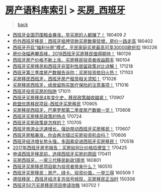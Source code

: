 [房产语料库索引](../../README.md)  > [买房_西班牙](买房_西班牙.md)
====
> [back](../README.md)

- [西班牙全国范围租金暴涨，早买房的人都赚了！](http://jkwz.applinzi.com/ittc/7089977145030083594.html#%E8%A5%BF%E7%8F%AD%E7%89%99%E5%85%A8%E5%9B%BD%E8%8C%83%E5%9B%B4%E7%A7%9F%E9%87%91%E6%9A%B4%E6%B6%A8%EF%BC%8C%E6%97%A9%E4%B9%B0%E6%88%BF%E7%9A%84%E4%BA%BA%E9%83%BD%E8%B5%9A%E4%BA%86%EF%BC%81) 180409 *2* 
- [侨外西班牙移民：西班牙抵押贷款买房数量猛增，房价一路走高](http://jkwz.applinzi.com/ittc/7087350242540520455.html#%E4%BE%A8%E5%A4%96%E8%A5%BF%E7%8F%AD%E7%89%99%E7%A7%BB%E6%B0%91%EF%BC%9A%E8%A5%BF%E7%8F%AD%E7%89%99%E6%8A%B5%E6%8A%BC%E8%B4%B7%E6%AC%BE%E4%B9%B0%E6%88%BF%E6%95%B0%E9%87%8F%E7%8C%9B%E5%A2%9E%EF%BC%8C%E6%88%BF%E4%BB%B7%E4%B8%80%E8%B7%AF%E8%B5%B0%E9%AB%98) 180402  
- [西班牙开启“福利分房”模式，平民家庭买房最高可享30000欧折扣](http://jkwz.applinzi.com/ittc/7074496277415199761.html#%E8%A5%BF%E7%8F%AD%E7%89%99%E5%BC%80%E5%90%AF%E2%80%9C%E7%A6%8F%E5%88%A9%E5%88%86%E6%88%BF%E2%80%9D%E6%A8%A1%E5%BC%8F%EF%BC%8C%E5%B9%B3%E6%B0%91%E5%AE%B6%E5%BA%AD%E4%B9%B0%E6%88%BF%E6%9C%80%E9%AB%98%E5%8F%AF%E4%BA%AB30000%E6%AC%A7%E6%8A%98%E6%89%A3) 180226  
- [房价涨幅再攀高峰，2018西班牙买房移民值得期待！](http://jkwz.applinzi.com/ittc/7062944832786269191.html#%E6%88%BF%E4%BB%B7%E6%B6%A8%E5%B9%85%E5%86%8D%E6%94%80%E9%AB%98%E5%B3%B0%EF%BC%8C2018%E8%A5%BF%E7%8F%AD%E7%89%99%E4%B9%B0%E6%88%BF%E7%A7%BB%E6%B0%91%E5%80%BC%E5%BE%97%E6%9C%9F%E5%BE%85%EF%BC%81) 180126  
- [西班牙房产价格不断上涨，买房移民投资者收益颇丰](http://jkwz.applinzi.com/ittc/7054795108153558026.html#%E8%A5%BF%E7%8F%AD%E7%89%99%E6%88%BF%E4%BA%A7%E4%BB%B7%E6%A0%BC%E4%B8%8D%E6%96%AD%E4%B8%8A%E6%B6%A8%EF%BC%8C%E4%B9%B0%E6%88%BF%E7%A7%BB%E6%B0%91%E6%8A%95%E8%B5%84%E8%80%85%E6%94%B6%E7%9B%8A%E9%A2%87%E4%B8%B0) 180104  
- [西班牙买房移民和西班牙非营利性居留政策对比详解！](http://jkwz.applinzi.com/ittc/7048479575552558096.html#%E8%A5%BF%E7%8F%AD%E7%89%99%E4%B9%B0%E6%88%BF%E7%A7%BB%E6%B0%91%E5%92%8C%E8%A5%BF%E7%8F%AD%E7%89%99%E9%9D%9E%E8%90%A5%E5%88%A9%E6%80%A7%E5%B1%85%E7%95%99%E6%94%BF%E7%AD%96%E5%AF%B9%E6%AF%94%E8%AF%A6%E8%A7%A3%EF%BC%81) 171218  
- [西班牙第三季度房产数据告诉你：买房投资依旧火热！](http://jkwz.applinzi.com/ittc/7031746154063201296.html#%E8%A5%BF%E7%8F%AD%E7%89%99%E7%AC%AC%E4%B8%89%E5%AD%A3%E5%BA%A6%E6%88%BF%E4%BA%A7%E6%95%B0%E6%8D%AE%E5%91%8A%E8%AF%89%E4%BD%A0%EF%BC%9A%E4%B9%B0%E6%88%BF%E6%8A%95%E8%B5%84%E4%BE%9D%E6%97%A7%E7%81%AB%E7%83%AD%EF%BC%81) 171103  
- [买房移民西班牙，西班牙房产租赁相关须知！](http://jkwz.applinzi.com/ittc/7028808564376863761.html#%E4%B9%B0%E6%88%BF%E7%A7%BB%E6%B0%91%E8%A5%BF%E7%8F%AD%E7%89%99%EF%BC%8C%E8%A5%BF%E7%8F%AD%E7%89%99%E6%88%BF%E4%BA%A7%E7%A7%9F%E8%B5%81%E7%9B%B8%E5%85%B3%E9%A1%BB%E7%9F%A5%EF%BC%81) 171026  
- [买房移民西班牙，续居留购买医疗保险的注意事项！](http://jkwz.applinzi.com/ittc/7025092463809790993.html#%E4%B9%B0%E6%88%BF%E7%A7%BB%E6%B0%91%E8%A5%BF%E7%8F%AD%E7%89%99%EF%BC%8C%E7%BB%AD%E5%B1%85%E7%95%99%E8%B4%AD%E4%B9%B0%E5%8C%BB%E7%96%97%E4%BF%9D%E9%99%A9%E7%9A%84%E6%B3%A8%E6%84%8F%E4%BA%8B%E9%A1%B9%EF%BC%81) 171016  
- [西班牙投资买房的陷阱](http://jkwz.applinzi.com/ittc/7023100444036039696.html#%E8%A5%BF%E7%8F%AD%E7%89%99%E6%8A%95%E8%B5%84%E4%B9%B0%E6%88%BF%E7%9A%84%E9%99%B7%E9%98%B1) 171011  
- [西班牙买房移民4年变化史，移民政策越收越紧！](http://jkwz.applinzi.com/ittc/7010514756933518352.html#%E8%A5%BF%E7%8F%AD%E7%89%99%E4%B9%B0%E6%88%BF%E7%A7%BB%E6%B0%914%E5%B9%B4%E5%8F%98%E5%8C%96%E5%8F%B2%EF%BC%8C%E7%A7%BB%E6%B0%91%E6%94%BF%E7%AD%96%E8%B6%8A%E6%94%B6%E8%B6%8A%E7%B4%A7%EF%BC%81) 170907  
- [欧盟优质移民项目-西班牙买房移民](http://jkwz.applinzi.com/ittc/7009808709231051792.html#%E6%AC%A7%E7%9B%9F%E4%BC%98%E8%B4%A8%E7%A7%BB%E6%B0%91%E9%A1%B9%E7%9B%AE-%E8%A5%BF%E7%8F%AD%E7%89%99%E4%B9%B0%E6%88%BF%E7%A7%BB%E6%B0%91) 170905  
- [买房移民西班牙，巴塞罗那第二季度房产数据一览！](http://jkwz.applinzi.com/ittc/6999382257700439056.html#%E4%B9%B0%E6%88%BF%E7%A7%BB%E6%B0%91%E8%A5%BF%E7%8F%AD%E7%89%99%EF%BC%8C%E5%B7%B4%E5%A1%9E%E7%BD%97%E9%82%A3%E7%AC%AC%E4%BA%8C%E5%AD%A3%E5%BA%A6%E6%88%BF%E4%BA%A7%E6%95%B0%E6%8D%AE%E4%B8%80%E8%A7%88%EF%BC%81) 170808  
- [西班牙买房移民政策的特点](http://jkwz.applinzi.com/ittc/6993804809575334929.html#%E8%A5%BF%E7%8F%AD%E7%89%99%E4%B9%B0%E6%88%BF%E7%A7%BB%E6%B0%91%E6%94%BF%E7%AD%96%E7%9A%84%E7%89%B9%E7%82%B9) 170724  
- [西班牙买房政策是怎样的？](http://jkwz.applinzi.com/ittc/6986751453438673924.html#%E8%A5%BF%E7%8F%AD%E7%89%99%E4%B9%B0%E6%88%BF%E6%94%BF%E7%AD%96%E6%98%AF%E6%80%8E%E6%A0%B7%E7%9A%84%EF%BC%9F) 170705  
- [西班牙旅游业迅速增长，强劲带动西班牙买房移民！](http://jkwz.applinzi.com/ittc/6976489649751983109.html#%E8%A5%BF%E7%8F%AD%E7%89%99%E6%97%85%E6%B8%B8%E4%B8%9A%E8%BF%85%E9%80%9F%E5%A2%9E%E9%95%BF%EF%BC%8C%E5%BC%BA%E5%8A%B2%E5%B8%A6%E5%8A%A8%E8%A5%BF%E7%8F%AD%E7%89%99%E4%B9%B0%E6%88%BF%E7%A7%BB%E6%B0%91%EF%BC%81) 170607  
- [西班牙房租暴涨，你会再次错过买房投资机会吗？](http://jkwz.applinzi.com/ittc/6976063111478903812.html#%E8%A5%BF%E7%8F%AD%E7%89%99%E6%88%BF%E7%A7%9F%E6%9A%B4%E6%B6%A8%EF%BC%8C%E4%BD%A0%E4%BC%9A%E5%86%8D%E6%AC%A1%E9%94%99%E8%BF%87%E4%B9%B0%E6%88%BF%E6%8A%95%E8%B5%84%E6%9C%BA%E4%BC%9A%E5%90%97%EF%BC%9F) 170606  
- [西班牙经济增长势头强，多因素促进西班牙买房移民！](http://jkwz.applinzi.com/ittc/6969058179609527301.html#%E8%A5%BF%E7%8F%AD%E7%89%99%E7%BB%8F%E6%B5%8E%E5%A2%9E%E9%95%BF%E5%8A%BF%E5%A4%B4%E5%BC%BA%EF%BC%8C%E5%A4%9A%E5%9B%A0%E7%B4%A0%E4%BF%83%E8%BF%9B%E8%A5%BF%E7%8F%AD%E7%89%99%E4%B9%B0%E6%88%BF%E7%A7%BB%E6%B0%91%EF%BC%81) 170518  
- [2017年西班牙房市报告：买房如何比价格捡便宜？](http://jkwz.applinzi.com/ittc/6960425177644008452.html#2017%E5%B9%B4%E8%A5%BF%E7%8F%AD%E7%89%99%E6%88%BF%E5%B8%82%E6%8A%A5%E5%91%8A%EF%BC%9A%E4%B9%B0%E6%88%BF%E5%A6%82%E4%BD%95%E6%AF%94%E4%BB%B7%E6%A0%BC%E6%8D%A1%E4%BE%BF%E5%AE%9C%EF%BC%9F) 170425  
- [申请西班牙移民前，选择西班牙买房的原因](http://jkwz.applinzi.com/ittc/6955262520607638532.html#%E7%94%B3%E8%AF%B7%E8%A5%BF%E7%8F%AD%E7%89%99%E7%A7%BB%E6%B0%91%E5%89%8D%EF%BC%8C%E9%80%89%E6%8B%A9%E8%A5%BF%E7%8F%AD%E7%89%99%E4%B9%B0%E6%88%BF%E7%9A%84%E5%8E%9F%E5%9B%A0) 170411  
- [买房西班牙，一家三代移民新政1周年](http://jkwz.applinzi.com/ittc/6861350049682031621.html#%E4%B9%B0%E6%88%BF%E8%A5%BF%E7%8F%AD%E7%89%99%EF%BC%8C%E4%B8%80%E5%AE%B6%E4%B8%89%E4%BB%A3%E7%A7%BB%E6%B0%91%E6%96%B0%E6%94%BF1%E5%91%A8%E5%B9%B4) 160801  
- [西班牙买房移民项目能为投资者带来什么？](http://jkwz.applinzi.com/ittc/6830600382468064261.html#%E8%A5%BF%E7%8F%AD%E7%89%99%E4%B9%B0%E6%88%BF%E7%A7%BB%E6%B0%91%E9%A1%B9%E7%9B%AE%E8%83%BD%E4%B8%BA%E6%8A%95%E8%B5%84%E8%80%85%E5%B8%A6%E6%9D%A5%E4%BB%80%E4%B9%88%EF%BC%9F) 160510  
- [西班牙买房移民：房产、绿卡、投资价值，一举三得](http://jkwz.applinzi.com/ittc/6830156777794307077.html#%E8%A5%BF%E7%8F%AD%E7%89%99%E4%B9%B0%E6%88%BF%E7%A7%BB%E6%B0%91%EF%BC%9A%E6%88%BF%E4%BA%A7%E3%80%81%E7%BB%BF%E5%8D%A1%E3%80%81%E6%8A%95%E8%B5%84%E4%BB%B7%E5%80%BC%EF%BC%8C%E4%B8%80%E4%B8%BE%E4%B8%89%E5%BE%97) 160509 *1* 
- [德信移民：西班牙经济复苏信号频现，买房移民正当时](http://jkwz.applinzi.com/ittc/547650611395337149.html#%E5%BE%B7%E4%BF%A1%E7%A7%BB%E6%B0%91%EF%BC%9A%E8%A5%BF%E7%8F%AD%E7%89%99%E7%BB%8F%E6%B5%8E%E5%A4%8D%E8%8B%8F%E4%BF%A1%E5%8F%B7%E9%A2%91%E7%8E%B0%EF%BC%8C%E4%B9%B0%E6%88%BF%E7%A7%BB%E6%B0%91%E6%AD%A3%E5%BD%93%E6%97%B6) 150306  
- [西班牙50万买房移民项目申请攻略](http://jkwz.applinzi.com/ittc/547650611368675919.html#%E8%A5%BF%E7%8F%AD%E7%89%9950%E4%B8%87%E4%B9%B0%E6%88%BF%E7%A7%BB%E6%B0%91%E9%A1%B9%E7%9B%AE%E7%94%B3%E8%AF%B7%E6%94%BB%E7%95%A5) 140702 *1* 
